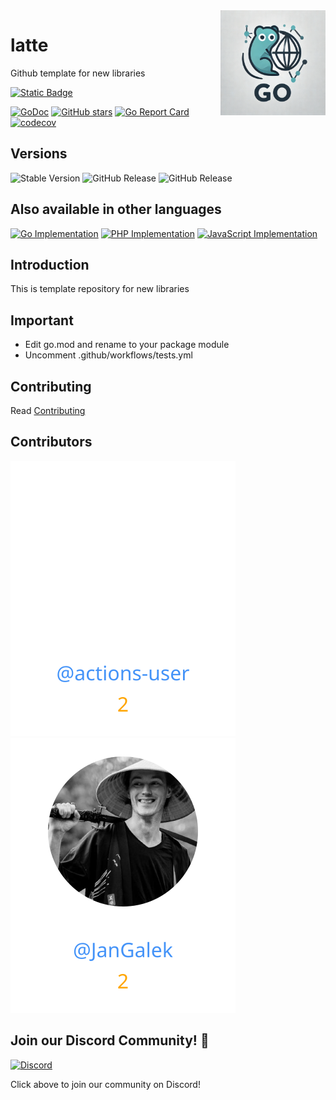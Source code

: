 <img align=right width="168" src="docs/gouef_logo.png">

# latte
Github template for new libraries

[![Static Badge](https://img.shields.io/badge/Github-gouef%2Flatte-blue?style=for-the-badge&logo=github&link=github.com%2Fgouef%2Flatte)](https://github.com/gouef/latte)

[![GoDoc](https://pkg.go.dev/badge/github.com/gouef/latte.svg)](https://pkg.go.dev/github.com/gouef/latte)
[![GitHub stars](https://img.shields.io/github/stars/gouef/latte?style=social)](https://github.com/gouef/latte/stargazers)
[![Go Report Card](https://goreportcard.com/badge/github.com/gouef/latte)](https://goreportcard.com/report/github.com/gouef/latte)
[![codecov](https://codecov.io/github/gouef/latte/branch/main/graph/badge.svg?token=YUG8EMH6Q8)](https://codecov.io/github/gouef/latte)

## Versions
![Stable Version](https://img.shields.io/github/v/release/gouef/latte?label=Stable&labelColor=green)
![GitHub Release](https://img.shields.io/github/v/release/gouef/latte?label=RC&include_prereleases&filter=*rc*&logoSize=diago)
![GitHub Release](https://img.shields.io/github/v/release/gouef/latte?label=Beta&include_prereleases&filter=*beta*&logoSize=diago)

## Also available in other languages

[![Go Implementation](https://img.shields.io/badge/Go-latte-00ADD8?logo=Go&logoColor=white)](https://github.com/gouef/latte)
[![PHP Implementation](https://img.shields.io/badge/PHP-latte-4F5D95?logo=php&logoColor=white)](https://github.com/phpuef/latte)
[![JavaScript Implementation](https://img.shields.io/badge/JavaScript-latte-f1e05a?logo=javascript&logoColor=black)](https://github.com/jsuef/latte)


## Introduction

This is template repository for new libraries

## Important

- Edit go.mod and rename to your package module
- Uncomment .github/workflows/tests.yml

## Contributing

Read [Contributing](CONTRIBUTING.md)

## Contributors

<div>
<span>
  <a href="https://github.com/actions-user"><img src="https://raw.githubusercontent.com/gouef/latte/refs/heads/contributors-svg/.github/contributors/actions-user.svg" alt="actions-user" /></a>
</span>
<span>
  <a href="https://github.com/JanGalek"><img src="https://raw.githubusercontent.com/gouef/latte/refs/heads/contributors-svg/.github/contributors/JanGalek.svg" alt="JanGalek" /></a>
</span>
</div>

## Join our Discord Community! 🎉

[![Discord](https://img.shields.io/discord/1334331501462163509?style=for-the-badge&logo=discord&logoColor=white&logoSize=auto&label=Community%20discord&labelColor=blue&link=https%3A%2F%2Fdiscord.gg%2FwjGqeWFnqK
)](https://discord.gg/wjGqeWFnqK)

Click above to join our community on Discord!
